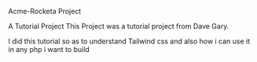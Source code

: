 Acme-Rocketa Project

A Tutorial Project
This Project was a tutorial project from Dave Gary.

I did this tutorial so as to understand Tailwind css and also how i can use it in any php i want to build
